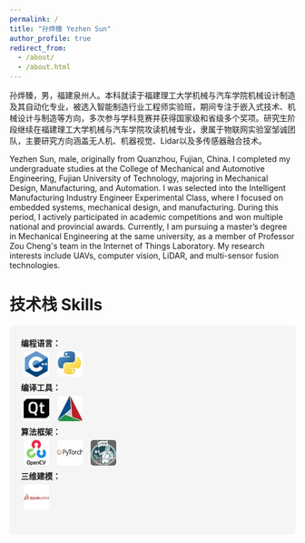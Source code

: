 ```yaml
---
permalink: /
title: "孙烨臻 Yezhen Sun"
author_profile: true
redirect_from: 
  - /about/
  - /about.html
---
```

孙烨臻，男，福建泉州人。本科就读于福建理工大学机械与汽车学院机械设计制造及其自动化专业，被选入智能制造行业工程师实验班，期间专注于嵌入式技术、机械设计与制造等方向，多次参与学科竞赛并获得国家级和省级多个奖项。研究生阶段继续在福建理工大学机械与汽车学院攻读机械专业，隶属于物联网实验室邹诚团队，主要研究方向涵盖无人机、机器视觉、Lidar以及多传感器融合技术。

Yezhen Sun, male, originally from Quanzhou, Fujian, China. I completed my undergraduate studies at the College of Mechanical and Automotive Engineering, Fujian University of Technology, majoring in Mechanical Design, Manufacturing, and Automation. I was selected into the Intelligent Manufacturing Industry Engineer Experimental Class, where I focused on embedded systems, mechanical design, and manufacturing. During this period, I actively participated in academic competitions and won multiple national and provincial awards. Currently, I am pursuing a master’s degree in Mechanical Engineering at the same university, as a member of Professor Zou Cheng's team in the Internet of Things Laboratory. My research interests include UAVs, computer vision, LiDAR, and multi-sensor fusion technologies.

技术栈 Skills
======
<div style="background-color: #f5f5f5; padding: 20px; border-radius: 5px;">

<div style="margin-bottom: 15px;">
    <strong>编程语言：</strong><br>
    <img src="images/Skills/CPP.jpg" alt="C++" style="height: 45px; margin: 5px; border-radius: 5px;">
    <img src="images/Skills/py.jpg" alt="Python" style="height: 45px; margin: 5px; border-radius: 5px;">
    <br>
    <strong>编译工具：</strong><br>
    <img src="images/Skills/qt.png" alt="Qt" style="height: 45px; margin: 5px; border-radius: 5px;">
    <img src="images/Skills/cmake.jpg" alt="CMake" style="height: 45px; margin: 5px; border-radius: 5px;">
    <br>
    <strong>算法框架：</strong><br>
    <img src="images/Skills/opencv.jpg" alt="OpenCV" style="height: 45px; margin: 5px; border-radius: 5px;">
    <img src="images/Skills/pytorch.jpg" alt="PyTorch" style="height: 45px; margin: 5px; border-radius: 5px;">
    <img src="images/Skills/ros.jpg" alt="ROS" style="height: 45px; margin: 5px; border-radius: 5px;">
    <br>
    <strong>三维建模：</strong><br>
    <img src="images/Skills/sw.jpg" alt="SolidWorks" style="height: 45px; margin: 5px; border-radius: 5px;">
</div>

</div>